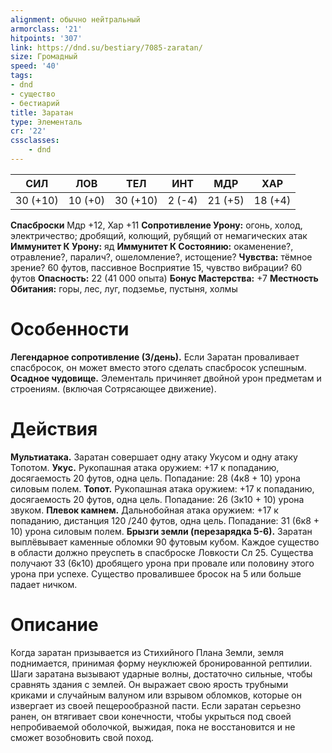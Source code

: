 ```yaml
---
alignment: обычно нейтральный
armorclass: '21'
hitpoints: '307'
link: https://dnd.su/bestiary/7085-zaratan/
size: Громадный
speed: '40'
tags:
- dnd
- существо
- бестиарий
title: Заратан
type: Элементаль
cr: '22'
cssclasses:
    - dnd
---
```



| СИЛ | ЛОВ | ТЕЛ | ИНТ | МДР | ХАР |
|---|---|---|---|---|---|
| 30 (+10) | 10 (+0) | 30 (+10) | 2 (-4) | 21 (+5) | 18 (+4) |
**Спасброски** Мдр +12, Хар +11
**Сопротивление Урону:** огонь, холод, электричество; дробящий, колющий, рубящий от немагических атак
**Иммунитет К Урону:** яд
**Иммунитет К Состоянию:** окаменение?, отравление?, паралич?, ошеломление?, истощение?
**Чувства:** тёмное зрение? 60 футов, пассивное Восприятие 15, чувство вибрации? 60 футов
**Опасность:** 22 (41 000 опыта)
**Бонус Мастерства:** +7
**Местность Обитания:** горы, лес, луг, подземье, пустыня, холмы


# Особенности
**Легендарное сопротивление (3/день).** Если Заратан проваливает спасбросок, он может вместо этого сделать спасбросок успешным.
**Осадное чудовище.** Элементаль причиняет двойной урон предметам и строениям. (включая Сотрясающее движение).


# Действия
**Мультиатака.** Заратан совершает одну атаку Укусом и одну атаку Топотом.
**Укус.** Рукопашная атака оружием: +17 к попаданию, досягаемость 20 футов, одна цель. Попадание: 28 (4к8 + 10) урона силовым полем.
**Топот.** Рукопашная атака оружием: +17 к попаданию, досягаемость 20 футов, одна цель. Попадание: 26 (3к10 + 10) урона звуком.
**Плевок камнем.** Дальнобойная атака оружием: +17 к попаданию, дистанция 120 /240 футов, одна цель. Попадание: 31 (6к8 + 10) урона силовым полем.
**Брызги земли (перезарядка 5-6).** Заратан выплёвывает каменные обломки 90 футовым кубом. Каждое существо в области должно преуспеть в спасброске Ловкости Сл 25. Существа получают 33 (6к10) дробящего урона при провале или половину этого урона при успехе. Существо провалившее бросок на 5 или больше падает ничком.


# Описание
Когда заратан призывается из Стихийного Плана Земли, земля поднимается, принимая форму неуклюжей бронированной рептилии. Шаги заратана вызывают ударные волны, достаточно сильные, чтобы сравнять здания с землей. Он выражает свою ярость трубными криками и случайным валуном или взрывом обломков, которые он извергает из своей пещерообразной пасти. Если заратан серьезно ранен, он втягивает свои конечности, чтобы укрыться под своей непробиваемой оболочкой, выжидая, пока не восстановится и не сможет возобновить свой поход.